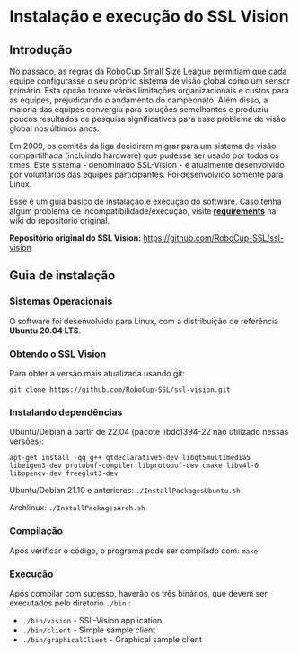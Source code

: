 # Instalação e execução do SSL Vision  

## Introdução  

No passado, as regras da RoboCup Small Size League permitiam que cada equipe configurasse o seu próprio sistema de visão global como um sensor primário. Esta opção trouxe várias limitações organizacionais e custos para as equipes, prejudicando o andamento do campeonato. Além disso, a maioria das equipes convergiu para soluções semelhantes e produziu poucos resultados de pesquisa significativos para esse problema de visão global nos últimos anos.

Em 2009, os comitês da liga decidiram migrar para um sistema de visão compartilhada (incluindo hardware) que pudesse ser usado por todos os times. Este sistema - denominado SSL-Vision - é atualmente desenvolvido por voluntários das equipes participantes. Foi desenvolvido somente para Linux.

Esse é um guia básico de instalação e execução do software. Caso tenha algum problema de incompatibilidade/execução, visite [**requirements**](https://github.com/RoboCup-SSL/ssl-vision/wiki/requirements) na wiki do repositório original. 

  **Repositório original do SSL Vision:** https://github.com/RoboCup-SSL/ssl-vision

 
## Guia de instalação

### Sistemas Operacionais

O software foi desenvolvido para Linux, com a distribuição de referência **Ubuntu 20.04 LTS**.
### Obtendo o SSL Vision
Para obter a versão mais atualizada usando git:

    git clone https://github.com/RoboCup-SSL/ssl-vision.git


### Instalando dependências

Ubuntu/Debian a partir de 22.04 (pacote libdc1394-22 não utilizado nessas versões):

 `apt-get install -qq g++ qtdeclarative5-dev libqt5multimedia5 libeigen3-dev protobuf-compiler libprotobuf-dev cmake libv4l-0 libopencv-dev freeglut3-dev`
    
Ubuntu/Debian 21.10 e anteriores: `./InstallPackagesUbuntu.sh`
    
Archlinux: `./InstallPackagesArch.sh`

### Compilação
Após verificar o código, o programa pode ser compilado com: `make`

### Execução
Após compilar com sucesso, haverão os três binários, que devem ser executados pelo diretório  `./bin` :

-   `./bin/vision`   - SSL-Vision application
-   `./bin/client`  - Simple sample client
-   `./bin/graphicalClient` - Graphical sample client

